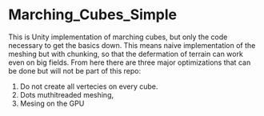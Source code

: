 # Marching_Cubes_Simple

This is Unity implementation of marching cubes, but only the code necessary to get the basics down. This means naive implementation of the meshing but with chunking, so that the defermation of terrain can work even on big fields. 
From here there are three major optimizations that can be done but will not be part of this repo:
1) Do not create all vertecies on every cube. 
2) Dots muthitreaded meshing,
3) Mesing on the GPU
